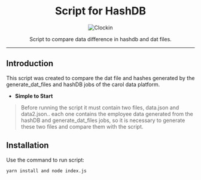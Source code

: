 <h1 align="center">Script for HashDB
</h1>
<p align="center">
  <img src="https://user-images.githubusercontent.com/69880411/230639068-74e054f5-2c2f-4dc2-81fb-f3e0b7f5f8e1.png" alt="Clockin" title="Clockin">
</p>
<p align="center">Script to compare data difference in hashdb and dat files.</p>

<hr/>

## Introduction

This script was created to compare the dat file and hashes generated by the generate_dat_files and hashDB jobs of the carol data platform.

- **Simple to Start**

> Before running the script it must contain two files, data.json and data2.json.. each one contains the employee data generated from the hashDB and generate_dat_files jobs, so it is necessary to generate these two files and compare them with the script.

## Installation

Use the command to run script:

```bash
yarn install and node index.js
```
